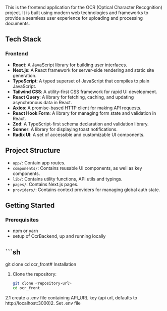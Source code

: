 This is the frontend application for the OCR (Optical Character Recognition) project. It is built using modern web technologies and frameworks to provide a seamless user experience for uploading and processing documents.

## Tech Stack

### Frontend

- **React**: A JavaScript library for building user interfaces.
- **Next.js**: A React framework for server-side rendering and static site generation.
- **TypeScript**: A typed superset of JavaScript that compiles to plain JavaScript.
- **Tailwind CSS**: A utility-first CSS framework for rapid UI development.
- **React Query**: A library for fetching, caching, and updating asynchronous data in React.
- **Axios**: A promise-based HTTP client for making API requests.
- **React Hook Form**: A library for managing form state and validation in React.
- **Zod**: A TypeScript-first schema declaration and validation library.
- **Sonner**: A library for displaying toast notifications.
- **Radix UI**: A set of accessible and customizable UI components.

## Project Structure

- `app/`: Contain app routes.
- `components/`: Contains reusable UI components, as well as key components.
- `lib/`: Contains utility functions, API utils and typings.
- `pages/`: Contains Next.js pages.
- `providers/`: Contains context providers for managing global auth state.

## Getting Started

### Prerequisites

- npm or yarn
- setup of OcrBackend, up and running locally

##   ```sh
   git clone <repository-url>
   cd ocr_front# Installation

1. Clone the repository:
   ```sh
   git clone <repository-url>
   cd ocr_front
  2.1 create a .env file containing API_URL key (api url, defaults to http://localhost:3000)2. Set .env file
